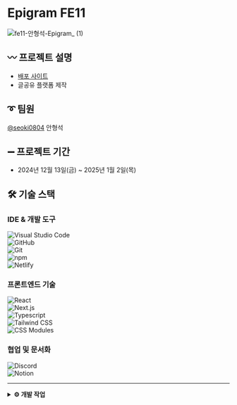 # Epigram FE11

![fe11-안형석-Epigram_ (1)](https://github.com/user-attachments/assets/c282acac-5ebb-44cd-b78b-4db5697bdd38)

## 〰️ 프로젝트 설명
- [배포 사이트](https://fe11-team4-linkbrary.netlify.app/)   
- 글공유 플랫폼 제작

## ➰ 팀원 

[@seoki0804](https://github.com/seoki0804)
 안형석




## ➖ 프로젝트 기간
- 2024년 12월 13일(금) ~ 2025년 1월 2일(목)

## 🛠 기술  스택
### IDE & 개발 도구
![Visual Studio Code](https://img.shields.io/badge/Visual%20Studio%20Code-007ACC?style=flat-square&logo=Visual%20Studio%20Code&logoColor=white)  
![GitHub](https://img.shields.io/badge/GitHub-181717?style=flat-square&logo=GitHub&logoColor=white)  
![Git](https://img.shields.io/badge/Git-F05032?style=flat-square&logo=git&logoColor=white)  
![npm](https://img.shields.io/badge/npm-CB3837?style=flat-square&logo=npm&logoColor=white)  
![Netlify](https://img.shields.io/badge/Netlify-00C7B7?style=flat-square&logo=Netlify&logoColor=white)  


### 프론트엔드 기술
![React](https://img.shields.io/badge/React-61DAFB?style=flat-square&logo=React&logoColor=black)  
![Next.js](https://img.shields.io/badge/Next.js-000000?style=flat-square&logo=Next.js&logoColor=white)  
![Typescript](https://img.shields.io/badge/Typescript-3178C6?style=flat-square&logo=Typescript&logoColor=white)  
![Tailwind CSS](https://img.shields.io/badge/Tailwind%20CSS-06B6D4?style=flat-square&logo=Tailwind%20CSS&logoColor=white)  
![CSS Modules](https://img.shields.io/badge/CSS%20Modules-000000?style=flat-square&logo=cssmodules&logoColor=white)  

### 협업 및 문서화
![Discord](https://img.shields.io/badge/Discord-5865F2?style=flat-square&logo=Discord&logoColor=white)  
![Notion](https://img.shields.io/badge/Notion-000000?style=flat-square&logo=Notion&logoColor=white)  


---

<details>
<summary><b>⚙️ 개발 작업</b></summary>

---

## **1. 브랜치 규칙**
- **`main` 브랜치**: 최종 작업물만 머지하는 브랜치입니다.
- **`develop` 브랜치**: 모든 작업은 PR(Pull Request)을 통해 `develop` 브랜치에 머지합니다.
- **새로운 작업 시**:
  - 새로운 파일/폴더를 생성할 때는 [노션](https://www.notion.so/part-3-4-159802dbf0358052992ac8cfa431cdf8)에서 정리된 **파일 및 이름 규칙**을 준수해주세요.


## **2. 작업 순서**
1. **이슈 추가**
   - 본인의 작업 내용을 **Issues**에 추가합니다:  
     → **Issues** → **New Issue** → **Get Started**
   - 이슈 제목: 작업 내용을 간략히 작성합니다.
   - 이슈 본문: 양식에 따라 작성해주세요.

2. **브랜치 생성**
   - 이슈 번호를 기반으로 브랜치를 생성합니다.  
   - 브랜치 이름 규칙:  
     ```
     feature-본인이름/#이슈번호
     ```
   - 반드시 `develop` 브랜치에서 새로운 브랜치를 생성해주세요.
  

## **3. PR 규칙**
- **PR은 `develop` 브랜치를 대상으로 생성**해주세요.
- PR 제목은 작업 내용을 간략히 요약하거나 이슈 번호를 포함해주세요.
- PR은 **2명 이상의 승인**을 받아야 `develop` 브랜치에 머지할 수 있습니다.
- 다른 작업물(PR)이 `develop` 브랜치에 머지되었을 경우, **`develop` 브랜치를 pull하여 최신 상태를 유지**해주세요:
  ```bash
  git pull origin develop

## **4. PR 리뷰**
* **팀원들의 PR을 수시로 리뷰해주세요.**  
* 리뷰 시 개선 사항 또는 확인이 필요한 점은 코멘트로 남겨주세요.
  
## **5. 새로운 프레임워크 추가 시**
* 새로운 프레임워크 또는 라이브러리를 설치한 경우, PR 설명에 해당 내용을 반드시 기재해주세요.  
* **다른 팀원은 이를 반영하기 위해 **git pull**과 **npm install**을 반드시 실행해야 합니다:**
```python
git pull origin develop
```
```python
npm install
```

